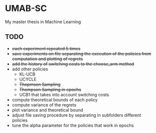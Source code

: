 # UMAB-SC
My master thesis in Machine Learning

## TODO
- ~~each experiment repeated 5 times~~
- ~~save experiments on file separating the execution of the policies from computation and plotting of regrets~~
- ~~add the history of switching costs to the choose_arm method~~
- add other policies
  - KL-UCB
  - UCYCLE
  - ~~Thopmson Sampling~~
  - ~~Thompson Sampling in epochs~~
  - UCB1 that takes into account switching costs
- compute theoretical bounds of each policy
- compute variance of the regrets
- plot variance and theoretical bound
- adjust file saving procedure by separating in subfolders different policies
- tune the alpha parameter for the policies that work in epochs
